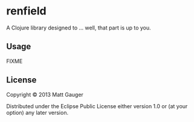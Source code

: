 # renfield

A Clojure library designed to ... well, that part is up to you.

## Usage

FIXME

## License

Copyright © 2013 Matt Gauger

Distributed under the Eclipse Public License either version 1.0 or (at
your option) any later version.
